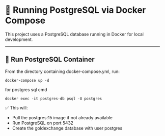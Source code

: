 # 🐘 Running PostgreSQL via Docker Compose

This project uses a PostgreSQL database running in Docker for local development.

---

## 🐳 Run PostgreSQL Container

From the directory containing docker-compose.yml, run:

```shell
docker-compose up -d
```

for postgres sql cmd

```shell
docker exec -it postgres-db psql -U postgres
```

✅ This will:

- Pull the postgres:15 image if not already available
- Run PostgreSQL on port 5432
- Create the goldexchange database with user postgres
